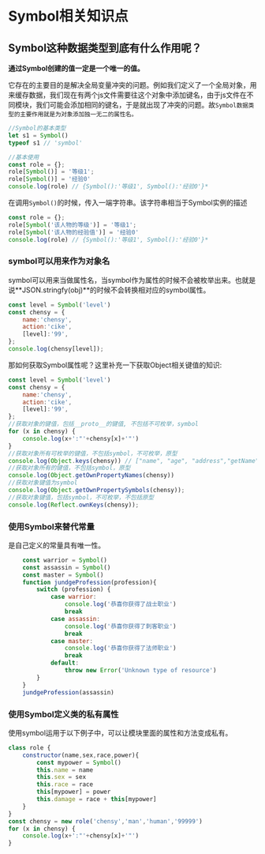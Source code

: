 # Symbol相关知识点

## Symbol这种数据类型到底有什么作用呢？



**通过Symbol创建的值一定是一个唯一的值。**

它存在的主要目的是解决全局变量冲突的问题。例如我们定义了一个全局对象，用来缓存数据，我们现在有两个js文件需要往这个对象中添加键名，由于js文件在不同模块，我们可能会添加相同的键名，于是就出现了冲突的问题。故`Symbol数据类型的主要作用就是为对象添加独一无二的属性名。`

```javascript
//Symbol的基本类型
let s1 = Symbol()
typeof s1 // 'symbol'

//基本使用
const role = {};
role[Symbol()] = '等级1';
role[Symbol()] = '经验0'
console.log(role) // {Symbol():'等级1', Symbol():'经验0'}*
```

在调用`Symbol()`的时候，传入一端字符串。该字符串相当于Symbol实例的描述

```javascript
const role = {};
role[Symbol('该人物的等级')] = '等级1';
role[Symbol('该人物的经验值')] = '经验0'
console.log(role) // {Symbol():'等级1', Symbol():'经验0'}*
```

### symbol可以用来作为对象名

symbol可以用来当做属性名，当symbol作为属性的时候不会被枚举出来。也就是说**JSON.stringfy(obj)**的时候不会转换相对应的symbol属性。

```javascript
const level = Symbol('level')
const chensy = {
    name:'chensy',
    action:'cike',
    [level]:'99',
};
console.log(chensy[level]);

```

那如何获取Symbol属性呢？这里补充一下获取Object相关键值的知识:

```javascript
const level = Symbol('level')
const chensy = {
    name:'chensy',
    action:'cike',
    [level]:'99',
};
//获取对象的键值，包括__proto__的键值, 不包括不可枚举，symbol
for (x in chensy) {
    console.log(x+':"'+chensy[x]+'"')
}
//获取对象所有可枚举的键值，不包括symbol，不可枚举，原型
console.log(Object.keys(chensy)) // ["name", "age", "address","getName"]
//获取对象所有的键值，不包括symbol，原型
console.log(Object.getOwnPropertyNames(chensy))
//获取对象键值为symbol
console.log(Object.getOwnPropertySymbols(chensy));    
//获取对象键值，包括symbol，不可枚举，不包括原型
console.log(Reflect.ownKeys(chensy));    
```

### 使用Symbol来替代常量

是自己定义的常量具有唯一性。

```javascript
    const warrior = Symbol()
    const assassin = Symbol()
    const master = Symbol()
    function jundgeProfession(profession){
        switch (profession) {
            case warrior:
                console.log('恭喜你获得了战士职业')
                break
            case assassin:
                console.log('恭喜你获得了刺客职业')
                break
            case master:
                console.log('恭喜你获得了法师职业')
                break
            default:
                throw new Error('Unknown type of resource')
        }
    }
	jundgeProfession(assassin)
```

### 使用Symbol定义类的私有属性

使用symbol运用于以下例子中，可以让模块里面的属性和方法变成私有。

```javascript
class role {
	constructor(name,sex,race,power){
		const mypower = Symbol()
		this.name = name
		this.sex = sex
		this.race = race
		this[mypower] = power
        this.damage = race + this[mypower]
	}
}
const chensy = new role('chensy','man','human','99999')
for (x in chensy) {
    console.log(x+':"'+chensy[x]+'"')
}
```

